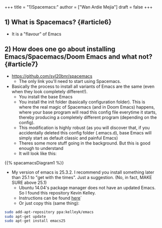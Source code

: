 +++
title = "1)Spacemacs:"
author = ["Wan Ardie Mejia"]
draft = false
+++

## 1) What is Spacemacs? {#article6}

-   It is a "flavour" of Emacs


## 2) How does one go about installing Emacs/Spacemacs/Doom Emacs and what not? {#article7}

-   <https://github.com/syl20bnr/spacemacs>
    -   The only link you'll need to start using Spacemacs.
-   Basically the process to install all variants of Emacs are the same (even when they look completely different!).
    -   You install the base Emacs
    -   You install the init folder (basically configuration folder). This is where the real magic of Spacemacs (and in Doom Emacs) happens, where your base program will read this config file everytime it starts, thereby producing a completely different program (depending on the config).
    -   This modification is highly robust (as you will discover that, if you accidentally deleted this config folder (.emacs.d), base Emacs will simply start as default classic and painful Emacs)
    -   Theres some more stuff going in the background. But this is good enough to understand
    -   It will look like this:

{{% spacamacsDiagram1 %}}

-   My version of emacs is 25.3.2. I recommend you install something later than 25.1 to "get with the times". Just a suggestion. (No, in fact, MAKE SURE above 25.1)
    -   Ubuntu 14.04's package manager does not have an updated Emacs. So I found this repository Kevin Kelley.
    -   Instructions can be found [here](https://ubuntuhandbook.org/index.php/2017/04/install-emacs-25-ppa-ubuntu-16-04-14-04/)\`
    -   Or just copy this (same thing):

<!--listend-->

```bash
sudo add-apt-repository ppa:kelleyk/emacs
sudo apt-get update
sudo apt-get install emacs25
```
